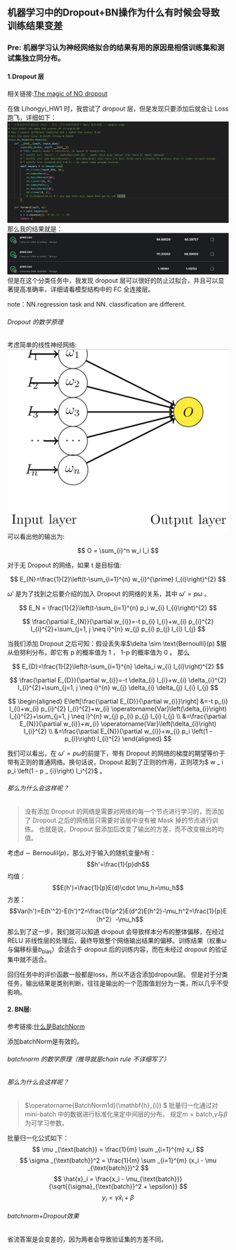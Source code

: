 ## 机器学习中的Dropout+BN操作为什么有时候会导致训练结果变差

### Pre: 机器学习认为神经网络拟合的结果有用的原因是相信训练集和测试集独立同分布。
#### 1.Dropout 层

相关链接:[The magic of NO dropout](https://www.kaggle.com/competitions/commonlitreadabilityprize/discussion/260729)

在做 Lihongyi_HW1 时，我尝试了 dropout 层，但是发现只要添加后就会让 Loss 跑飞，详细如下：
![HW1.png](../image/blog5/HW1.png)
那么我的结果就是：
![HW1_scores.jpg](../image/blog5/score_hw1.png)
但是在这个分类任务中，我发现 dropout 层可以很好的防止过拟合，并且可以显著提高准确率，详细请看模型结构中的 FC 全连接层。

note：NN.regression task and NN. classification are different.

###### Dropout 的数学原理

考虑简单的线性神经网络:
![线性神经网络](../image/blog5/Linear_network.png)
可以看出他的输出为:

$$
O = \sum_{i}^n w_i I_i
$$

对于无 Dropout 的网络，如果 t 是目标值:

$$
E_{N}=\frac{1}{2}\left(t-\sum_{i=1}^{n} w_{i}^{\prime} I_{i}\right)^{2}
$$

$\omega'$ 是为了找到之后要介绍的加入 Dropout 的网络的关系，其中 $\omega'=p\omega$ 。

$$
E_N = \frac{1}{2}\left(t-\sum_{i=1}^{n} p_i w_{i} I_{i}\right)^{2}
$$

$$
\frac{\partial E_{N}}{\partial w_{i}}=-t p_{i} I_{i}+w_{i} p_{i}^{2} I_{i}^{2}+\sum_{j=1, j \neq i}^{n} w_{j} p_{i} p_{j} I_{i} I_{j}
$$

当我们添加 Dropout 之后可知：假设丢失率$\delta \sim \text{Bernoulli}(p) $服从伯努利分布，即它有 p 的概率值为 1 ， 1-p 的概率值为 0 。
那么

$$
E_{D}=\frac{1}{2}\left(t-\sum_{i=1}^{n} \delta_i w_{i} I_{i}\right)^{2}
$$

$$
\frac{\partial E_{D}}{\partial w_{i}}=-t \delta_{i} I_{i}+w_{i} \delta_{i}^{2} I_{i}^{2}+\sum_{j=1, j \neq i}^{n} w_{j} \delta_{i} \delta_{j} I_{i} I_{j}
$$

$$
\begin{aligned} E\left[\frac{\partial E_{D}}{\partial w_{i}}\right] &=-t p_{i} I_{i}+w_{i} p_{i}^{2} I_{i}^{2}+w_{i} \operatorname{Var}\left(\delta_{i}\right) I_{i}^{2}+\sum_{j=1, j \neq i}^{n} w_{j} p_{i} p_{j} I_{i} I_{j} \\ &=\frac{\partial E_{N}}{\partial w_{i}}+w_{i} \operatorname{Var}\left(\delta_{i}\right) I_{i}^{2} \\ &=\frac{\partial E_{N}}{\partial w_{i}}+w_{i} p_i \left(1 - p_{i}\right) I_{i}^{2} \end{aligned}
$$

我们可以看出，在 $\omega'=p\omega$的前提下，带有 Dropout 的网络的梯度的期望等价于带有正则的普通网络。换句话说，Dropout 起到了正则的作用，正则项为$ w _ i p_i \left(1 - p _ {i}\right) I_i^{2}$ 。

###### 那么为什么会这样呢？

> 没有添加 Dropout 的网络是需要对网络的每一个节点进行学习的，而添加了 Dropout 之后的网络层只需要对该层中没有被 Mask 掉的节点进行训练。
> 也就是说，Dropout 层添加后改变了输出的方差，而不改变输出的均值。

考虑$d \sim \text{Bernoulil}(p)$，那么对于输入的随机变量$h$有：
$$h'=\frac{1}{p}dh$$
均值：
$$E(h')=\frac{1}{p}E(d)\cdot \mu_h=\mu_h$$
方差：
$$Var(h')=E(h'^2)-E(h')^2=\frac{1}{p^2}E(d^2)E(h^2)-\mu_h^2=\frac{1}{p}E（h^2）-\mu_h$$
那么到了这一步，我们就可以知道 dropout 会导致样本分布的整体偏移，在经过 RELU 非线性层的处理后，最终导致整个网络输出结果的偏移。训练结果（权重$\omega$与偏移标量$b_{\text{bias}}$）会适合于 dropout 后的训练内容，而在未经过 dropout 的验证集中就不适合。

回归任务中的评价函数一般都是loss，所以不适合添加dropout层。
但是对于分类任务，输出结果是类别判断，往往是输出的一个范围值划分为一类，所以几乎不受影响。
#### 2. BN层:
参考链接:[什么是BatchNorm](https://www.zhihu.com/question/38102762/answer/85238569)

添加batchNorm是有效的。

###### batchnorm 的数学原理（推导就是chain rule 不详细写了）



###### 那么为什么会这样呢？
> $\operatorname{BatchNorm1d}(\mathbf{h}_{i}) $
批量归一化通过对 mini-batch 中的数据进行标准化来定中间层的分布。
规定$m=\text{batch}$,$\gamma$与$\beta$为可学习参数。

批量归一化公式如下：
         $$ \mu _{\text{batch}} = \frac{1}{m} \sum _{i=1}^{m} x_i $$
         $$ \sigma _{\text{batch}}^2 = \frac{1}{m} \sum _{i=1}^{m} (x_i - \mu _{\text{batch}})^2 $$
         $$ \hat{x}_i = \frac{x_i - \mu_{\text{batch}}}{\sqrt{{\sigma}_{\text{batch}}^2 + \epsilon}} $$
         $$ y _{i} = \gamma \hat{x} _{i} + \beta $$

###### batchnorm+Dropout效果
省流答案是会变差的，因为两者会导致验证集的方差不同。


